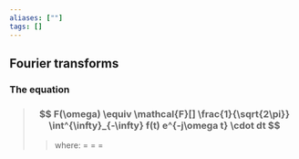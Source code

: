 ```yaml
---
aliases: [""]
tags: []
---
```


## Fourier transforms

### The equation

> ### $$ F(\omega) \equiv \mathcal{F}[] \frac{1}{\sqrt{2\pi}} \int^{\infty}_{-\infty} f(t) e^{-j\omega t} \cdot dt $$ 
>> where:
>> $=$ 
>> $=$
>> $=$

